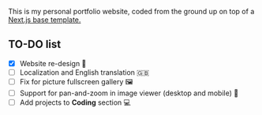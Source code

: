 This is my personal portfolio website, coded from the ground up on top of a [Next.js base template.](https://nextjs.org/docs)

## TO-DO list

-   [x] Website re-design 🎨
-   [ ] Localization and English translation 🇬🇧
-   [ ] Fix for picture fullscreen gallery 🖼️
-   [ ] Support for pan-and-zoom in image viewer (desktop and mobile) 📱
-   [ ] Add projects to **Coding** section 💻
